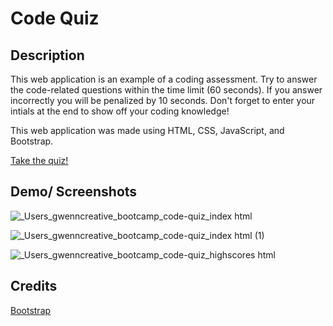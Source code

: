 # Code Quiz

## Description
This web application is an example of a coding assessment. Try to answer the code-related questions within the time limit (60 seconds). If you answer incorrectly you will be penalized by 10 seconds. Don't forget to enter your intials at the end to show off your coding knowledge!
  
This web application was made using HTML, CSS, JavaScript, and Bootstrap.

[Take the quiz!](https://gwennr-t.github.io/code-quiz/)

## Demo/ Screenshots

![_Users_gwenncreative_bootcamp_code-quiz_index html](https://github.com/gwennr-t/code-quiz/assets/150493048/711f8d75-0048-4153-84b4-5c74098199ea)

![_Users_gwenncreative_bootcamp_code-quiz_index html (1)](https://github.com/gwennr-t/code-quiz/assets/150493048/fc9fed43-326b-48e5-ab2c-6171efea4059)

![_Users_gwenncreative_bootcamp_code-quiz_highscores html](https://github.com/gwennr-t/code-quiz/assets/150493048/797e6514-2464-4ba1-a5b7-567e57ef64aa)


## Credits
[Bootstrap](https://getbootstrap.com/)